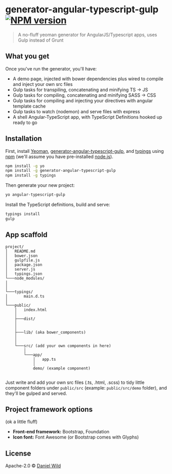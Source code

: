 # generator-angular-typescript-gulp [![NPM version][npm-image]][npm-url]
> A no-fluff yeoman generator for AngularJS/Typescript apps, uses Gulp instead of Grunt

## What you get

Once you've run the generator, you'll have:

- A demo page, injected with bower dependencies plus wired to compile and inject your own src files
- Gulp tasks for transpiling, concatenating and minifying TS -> JS
- Gulp tasks for compiling, concatenating and minifying SASS -> CSS
- Gulp tasks for compiling and injecting your directives with angular template cache 
- Gulp tasks to watch (nodemon) and serve files with express
- A shell Angular-TypeScript app, with TypeScript Definitions hooked up ready to go	

## Installation

First, install [Yeoman](http://yeoman.io), 
[generator-angular-typescript-gulp](https://www.npmjs.com/package/generator-angular-typescript-gulp), 
and [typings](https://www.npmjs.com/package/typings) using [npm](https://www.npmjs.com/) 
(we'll assume you have pre-installed [node.js](https://nodejs.org/)).

```bash
npm install -g yo
npm install -g generator-angular-typescript-gulp
npm install -g typings
```

Then generate your new project:

```bash
yo angular-typescript-gulp
```

Install the TypeScript definitions, build and serve:

```bash
typings install
gulp
```

## App scaffold

```
project/
│   README.md
│   bower.json
│   gulpfile.js
│   package.json
│   server.js
│   typings.json   
└───node_modules/
│
│
└───typings/
│       main.d.ts
│    
└───public/
    │   index.html   
    │
    ├───dist/ 
    │
    │   
    ├───lib/ (aka bower_components)    
    │  
    │
    └───src/ (add your own components in here)
        │    
        └───app/
            │   app.ts   
            │
            demo/ (example component)    
    
```

Just write and add your own src files (.ts, .html, .scss) to tidy little component folders under `public/src` (example: `public/src/demo` folder),
and they'll be gulped and served.

## Project framework options 
<p>(ok a little fluff)</p>
<ul>
	<li><strong>Front-end framework:</strong> Bootstrap, Foundation</li>
	<li><strong>Icon font:</strong> Font Awesome (or Bootstrap comes with Glyphs)</li>
</ul>	


## License

Apache-2.0 © [Daniel Wild](http://etchdesign.com.au)

[npm-image]: https://badge.fury.io/js/generator-angular-typescript-gulp.svg
[npm-url]: https://npmjs.org/package/generator-angular-typescript-gulp

